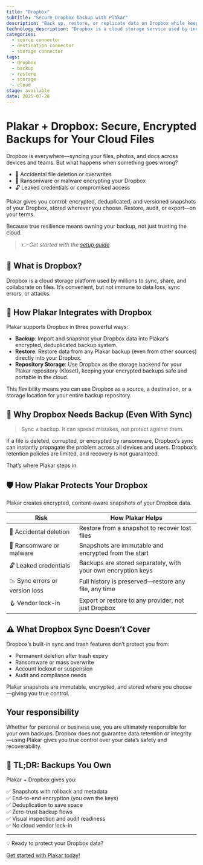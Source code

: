 ```yaml
---
title: "Dropbox"
subtitle: "Secure Dropbox backup with Plakar"
description: "Back up, restore, or replicate data on Dropbox while keeping full control over snapshots, history, and encryption."
technology_description: "Dropbox is a cloud storage service used by individuals and teams to sync and share files across devices."
categories:
  - source connector
  - destination connector
  - storage connector
tags:
  - dropbox
  - backup
  - restore
  - storage
  - cloud
stage: available
date: 2025-07-28
---
```


# Plakar + Dropbox: Secure, Encrypted Backups for Your Cloud Files

Dropbox is everywhere—syncing your files, photos, and docs across devices and teams. But what happens when something goes wrong?

- 🧍 Accidental file deletion or overwrites
- 🦠 Ransomware or malware encrypting your Dropbox
- 🔓 Leaked credentials or compromised access

Plakar gives you control: encrypted, deduplicated, and versioned snapshots of your Dropbox, stored wherever you choose. Restore, audit, or export—on your terms.

Because true resilience means owning your backup, not just trusting the cloud.

> *👉 Get started with the [setup guide](docs/main/integrations/dropbox/)*

## 🧠 What is Dropbox?

Dropbox is a cloud storage platform used by millions to sync, share, and collaborate on files. It’s convenient, but not immune to data loss, sync errors, or attacks.

## 🔗 How Plakar Integrates with Dropbox

Plakar supports Dropbox in three powerful ways:

- **Backup**: Import and snapshot your Dropbox data into Plakar’s encrypted, deduplicated backup system.
- **Restore**: Restore data from any Plakar backup (even from other sources) directly into your Dropbox.
- **Repository Storage**: Use Dropbox as the storage backend for your Plakar repository (Kloset), keeping your encrypted backups safe and portable in the cloud.

This flexibility means you can use Dropbox as a source, a destination, or a storage location for your entire backup repository.

## 🚨 Why Dropbox Needs Backup (Even With Sync)

>Sync ≠ backup. It can spread mistakes, not protect against them.

If a file is deleted, corrupted, or encrypted by ransomware, Dropbox’s sync can instantly propagate the problem across all devices and users. Dropbox’s retention policies are limited, and recovery is not guaranteed.

That’s where Plakar steps in.

## 🛡️ How Plakar Protects Your Dropbox

Plakar creates encrypted, content-aware snapshots of your Dropbox data.

| **Risk**                        | **How Plakar Helps**                                            |
|---------------------------------|------------------------------------------------------------------|
| 🧍 Accidental deletion           | Restore from a snapshot to recover lost files                    |
| 🦠 Ransomware or malware         | Snapshots are immutable and encrypted from the start             |
| 🔓 Leaked credentials            | Backups are stored separately, with your own encryption keys     |
| 📉 Sync errors or version loss   | Full history is preserved—restore any file, any time             |
| 🪝 Vendor lock-in                | Export or restore to any provider, not just Dropbox              |

## ⚠️ What Dropbox Sync Doesn’t Cover

Dropbox’s built-in sync and trash features don’t protect you from:

- Permanent deletion after trash expiry
- Ransomware or mass overwrite
- Account lockout or suspension
- Audit and compliance needs

Plakar snapshots are immutable, encrypted, and stored where you choose—giving you true control.

## Your responsibility

Whether for personal or business use, you are ultimately responsible for your own backups. Dropbox does not guarantee data retention or integrity—using Plakar gives you true control over your data’s safety and recoverability.

## 🔄 TL;DR: Backups You Own

Plakar + Dropbox gives you:

✅ Snapshots with rollback and metadata  
✅ End-to-end encryption (you own the keys)  
✅ Deduplication to save space  
✅ Zero-trust backup flows  
✅ Visual inspection and audit readiness  
✅ No cloud vendor lock-in

---

💡 Ready to protect your Dropbox data?

[Get started with Plakar today!](docs/main/integrations/dropbox/)
